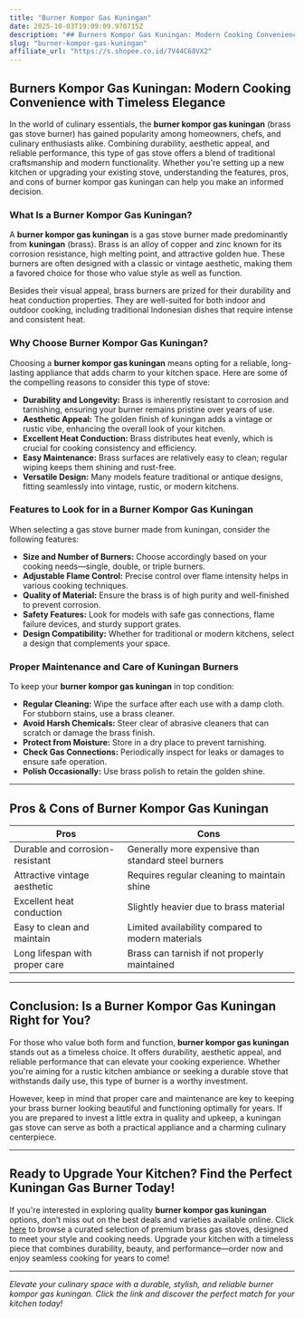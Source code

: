 ```yaml
---
title: "Burner Kompor Gas Kuningan"
date: 2025-10-03T19:09:09.970715Z
description: "## Burners Kompor Gas Kuningan: Modern Cooking Convenience with Timeless Elegance..."
slug: "burner-kompor-gas-kuningan"
affiliate_url: "https://s.shopee.co.id/7V44C68VX2"
---
```

## Burners Kompor Gas Kuningan: Modern Cooking Convenience with Timeless Elegance

In the world of culinary essentials, the **burner kompor gas kuningan** (brass gas stove burner) has gained popularity among homeowners, chefs, and culinary enthusiasts alike. Combining durability, aesthetic appeal, and reliable performance, this type of gas stove offers a blend of traditional craftsmanship and modern functionality. Whether you're setting up a new kitchen or upgrading your existing stove, understanding the features, pros, and cons of burner kompor gas kuningan can help you make an informed decision.

### What Is a Burner Kompor Gas Kuningan?

A **burner kompor gas kuningan** is a gas stove burner made predominantly from **kuningan** (brass). Brass is an alloy of copper and zinc known for its corrosion resistance, high melting point, and attractive golden hue. These burners are often designed with a classic or vintage aesthetic, making them a favored choice for those who value style as well as function.

Besides their visual appeal, brass burners are prized for their durability and heat conduction properties. They are well-suited for both indoor and outdoor cooking, including traditional Indonesian dishes that require intense and consistent heat.

### Why Choose Burner Kompor Gas Kuningan?

Choosing a **burner kompor gas kuningan** means opting for a reliable, long-lasting appliance that adds charm to your kitchen space. Here are some of the compelling reasons to consider this type of stove:

- **Durability and Longevity:** Brass is inherently resistant to corrosion and tarnishing, ensuring your burner remains pristine over years of use.
- **Aesthetic Appeal:** The golden finish of kuningan adds a vintage or rustic vibe, enhancing the overall look of your kitchen.
- **Excellent Heat Conduction:** Brass distributes heat evenly, which is crucial for cooking consistency and efficiency.
- **Easy Maintenance:** Brass surfaces are relatively easy to clean; regular wiping keeps them shining and rust-free.
- **Versatile Design:** Many models feature traditional or antique designs, fitting seamlessly into vintage, rustic, or modern kitchens.

### Features to Look for in a Burner Kompor Gas Kuningan

When selecting a gas stove burner made from kuningan, consider the following features:

- **Size and Number of Burners:** Choose accordingly based on your cooking needs—single, double, or triple burners.
- **Adjustable Flame Control:** Precise control over flame intensity helps in various cooking techniques.
- **Quality of Material:** Ensure the brass is of high purity and well-finished to prevent corrosion.
- **Safety Features:** Look for models with safe gas connections, flame failure devices, and sturdy support grates.
- **Design Compatibility:** Whether for traditional or modern kitchens, select a design that complements your space.

### Proper Maintenance and Care of Kuningan Burners

To keep your **burner kompor gas kuningan** in top condition:

- **Regular Cleaning:** Wipe the surface after each use with a damp cloth. For stubborn stains, use a brass cleaner.
- **Avoid Harsh Chemicals:** Steer clear of abrasive cleaners that can scratch or damage the brass finish.
- **Protect from Moisture:** Store in a dry place to prevent tarnishing.
- **Check Gas Connections:** Periodically inspect for leaks or damages to ensure safe operation.
- **Polish Occasionally:** Use brass polish to retain the golden shine.

---

## Pros & Cons of Burner Kompor Gas Kuningan

| **Pros**                          | **Cons**                               |
|----------------------------------|----------------------------------------|
| Durable and corrosion-resistant| Generally more expensive than standard steel burners |
| Attractive vintage aesthetic   | Requires regular cleaning to maintain shine |
| Excellent heat conduction      | Slightly heavier due to brass material |
| Easy to clean and maintain     | Limited availability compared to modern materials |
| Long lifespan with proper care  | Brass can tarnish if not properly maintained |

---

## Conclusion: Is a Burner Kompor Gas Kuningan Right for You?

For those who value both form and function, **burner kompor gas kuningan** stands out as a timeless choice. It offers durability, aesthetic appeal, and reliable performance that can elevate your cooking experience. Whether you're aiming for a rustic kitchen ambiance or seeking a durable stove that withstands daily use, this type of burner is a worthy investment.

However, keep in mind that proper care and maintenance are key to keeping your brass burner looking beautiful and functioning optimally for years. If you are prepared to invest a little extra in quality and upkeep, a kuningan gas stove can serve as both a practical appliance and a charming culinary centerpiece.

---

## Ready to Upgrade Your Kitchen? Find the Perfect Kuningan Gas Burner Today!

If you're interested in exploring quality **burner kompor gas kuningan** options, don’t miss out on the best deals and varieties available online. Click [here](https://s.shopee.co.id/7V44C68VX2) to browse a curated selection of premium brass gas stoves, designed to meet your style and cooking needs. Upgrade your kitchen with a timeless piece that combines durability, beauty, and performance—order now and enjoy seamless cooking for years to come!

---

*Elevate your culinary space with a durable, stylish, and reliable burner kompor gas kuningan. Click the link and discover the perfect match for your kitchen today!*